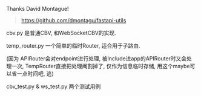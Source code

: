 Thanks David Montague!

> https://github.com/dmontagu/fastapi-utils

cbv.py 是普通CBV, 和WebSocketCBV的实现.

temp_router.py 一个简单的临时Router, 适合用于子路由.

(因为 APIRouter会对endpoint进行处理, 被Include进app的APIRouter时又会处理一次, 
TempRouter直接把处理阉割掉了, 仅作为信息临时存储, 用这个maybe可以省一点时间吧, 逃)

cbv_test.py & ws_test.py 两个测试用例